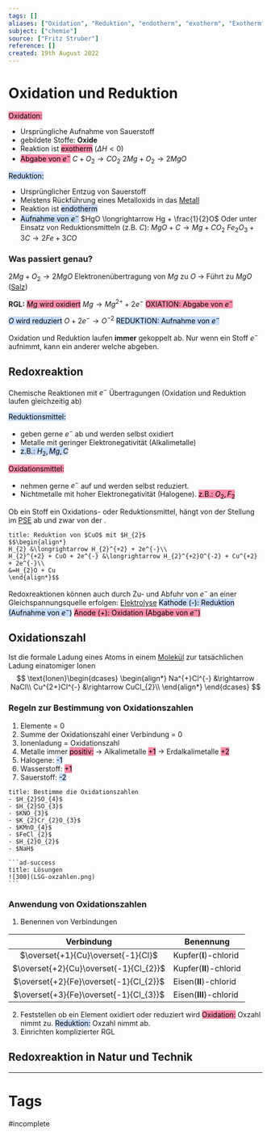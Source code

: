```yaml
---
tags: []
aliases: ["Oxidation", "Reduktion", "endotherm", "exotherm", "Exotherm", "Endotherm", "Redoxreaktion", "Redoxpaare", "Redoxpaar"]
subject: ["chemie"]
source: ["Fritz Struber"]
reference: []
created: 19th August 2022
---
```


# Oxidation und Reduktion
<mark style="background: #FF5582A6;">Oxidation:</mark> 
- Ursprüngliche Aufnahme von Sauerstoff
- gebildete Stoffe: **Oxide**
- Reaktion ist <mark style="background: #FF5582A6;">exotherm</mark> ($\Delta H<0$)
- <mark style="background: #FF5582A6;">Abgabe von $e^{-}$</mark> 
$C+O_{2}\longrightarrow CO_{2}$
$2Mg+O_{2} \longrightarrow 2MgO$

<mark style="background: #ADCCFFA6;">Reduktion:</mark> 
- Ursprünglicher Entzug von Sauerstoff
- Meistens Rückführung eines Metalloxids in das [Metall](Metallbindung.md)
- Reaktion ist <mark style="background: #ADCCFFA6;">endotherm</mark> 
- <mark style="background: #ADCCFFA6;">Aufnahme von $e^{-}$</mark> 
$HgO \longrightarrow Hg + \frac{1}{2}O$
Oder unter Einsatz von Reduktionsmitteln (z.B. $C$):
 $MgO + C \longrightarrow Mg + CO_{2}$
$Fe_{2}O_{3} + 3C \longrightarrow 2Fe + 3CO$

### Was passiert genau?
$2Mg+O_{2}\longrightarrow2MgO$
Elektronenübertragung von $Mg$ zu $O$
$\rightarrow$ Führt zu $MgO$ ([Salz](Ionenbindung.md))

**RGL:**
<mark style="background: #FF5582A6;">$Mg$ wird oxidiert</mark> $Mg \longrightarrow Mg^{2+}+2e^{-}$
<mark style="background: #FF5582A6;">OXIATION: Abgabe von $e^{-}$</mark> 

<mark style="background: #ADCCFFA6;">$O$ wird reduziert</mark> $O+2e^{-}\longrightarrow O^{-2}$
<mark style="background: #ADCCFFA6;">REDUKTION: Aufnahme von $e^{-}$</mark> 

Oxidation und Reduktion laufen **immer** gekoppelt ab. Nur wenn ein Stoff $e^{-}$ aufnimmt, kann ein anderer welche abgeben.

## Redoxreaktion
Chemische Reaktionen mit $e^{-}$ Übertragungen (Oxidation und Reduktion laufen gleichzeitig ab)

<mark style="background: #ADCCFFA6;">Reduktionsmittel:</mark>
- geben gerne $e^{-}$ ab und werden selbst oxidiert
- Metalle mit geringer Elektronegativität (Alkalimetalle)
 - <mark style="background: #ADCCFFA6;">z.B.: $H_{2}, Mg, C$</mark> 

<mark style="background: #FF5582A6;">Oxidationsmittel:</mark>
- nehmen gerne $e^{-}$ auf und werden selbst reduziert.
- Nichtmetalle mit hoher Elektronegativität (Halogene). 
<mark style="background: #FF5582A6;">z.B.: $O_{2}, F_{2}$</mark> 

Ob ein Stoff ein Oxidations- oder Reduktionsmittel, hängt von der Stellung im [PSE](Periodensystem%20der%20Elemente.md) ab und zwar von der [](Periodensystem%20der%20Elemente.md#Elektronegativität%20EN|Elektronegativität%20(EN)).

```ad-example
title: Reduktion von $CuO$ mit $H_{2}$
$$\begin{align*}
H_{2} &\longrightarrow H_{2}^{+2} + 2e^{-}\\
H_{2}^{+2} + CuO + 2e^{-} &\longrightarrow H_{2}^{+2}O^{-2} + Cu^{+2} + 2e^{-}\\
&=H_{2}O + Cu
\end{align*}$$
```

Redoxreaktionen können auch durch Zu- und Abfuhr von $e^{-}$ an einer Gleichspannungsquelle erfolgen: [Elektrolyse](Elektrochemie.md)
<mark style="background: #ADCCFFA6;">Kathode (-): Reduktion (Aufnahme von $e^{-}$)</mark>
<mark style="background: #FF5582A6;">Anode (+): Oxidation (Abgabe von $e^{-}$)</mark> 

## Oxidationszahl
Ist die formale Ladung eines Atoms in einem [Molekül](Atombindung.md) zur tatsächlichen Ladung einatomiger Ionen
$$
\text{Ionen}\begin{dcases}
\begin{align*}
Na^{+}Cl^{-} &\rightarrow NaCl\\
Cu^{2+}Cl^{-} &\rightarrow CuCl_{2}\\
\end{align*}
\end{dcases}
$$

### Regeln zur Bestimmung von Oxidationszahlen
1. Elemente = 0
2. Summe der Oxidationszahl einer Verbindung = 0
3. Ionenladung = Oxidationszahl
4. Metalle immer <mark style="background: #FF5582A6;">positiv:</mark>
$\rightarrow$ Alkalimetalle <mark style="background: #FF5582A6;">+1</mark> 
$\rightarrow$ Erdalkalimetalle <mark style="background: #FF5582A6;">+2</mark> 
5. Halogene: <mark style="background: #ADCCFFA6;">-1</mark>
6. Wasserstoff: <mark style="background: #FF5582A6;">+1</mark>
7. Sauerstoff: <mark style="background: #ADCCFFA6;">-2</mark>

````ad-example
title: Bestimme die Oxidationszahlen
- $H_{2}SO_{4}$
- $H_{2}SO_{3}$
- $KNO_{3}$
- $K_{2}Cr_{2}O_{3}$
- $KMnO_{4}$
- $FeCl_{2}$
- $H_{2}O_{2}$
- $NaH$

```ad-success
title: Lösungen
![300](LSG-oxzahlen.png)
```
````

### Anwendung von Oxidationszahlen
1. Benennen von Verbindungen

|               Verbindung               | Benennung          |
|:--------------------------------------:| ------------------ |
|   $\overset{+1}{Cu}\overset{-1}{Cl}$   | Kupfer(**I**)-chlorid  |
| $\overset{+2}{Cu}\overset{-1}{Cl_{2}}$ | Kupfer(**II**)-chlorid |
| $\overset{+2}{Fe}\overset{-1}{Cl_{2}}$ | Eisen(**II**)-chlorid  |
| $\overset{+3}{Fe}\overset{-1}{Cl_{3}}$ | Eisen(**III**)-chlorid |

2. Feststellen ob ein Element oxidiert oder reduziert wird
   <mark style="background: #FF5582A6;">Oxidation:</mark> Oxzahl nimmt zu.
   <mark style="background: #ADCCFFA6;">Reduktion:</mark> Oxzahl nimmt ab.
3. Einrichten komplizierter RGL

## Redoxreaktion in Natur und Technik




---
# Tags
#incomplete 